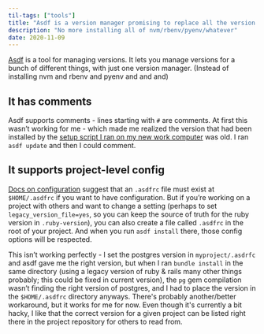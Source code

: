 ```yaml
---
til-tags: ["tools"]
title: "Asdf is a version manager promising to replace all the version managers"
description: "No more installing all of nvm/rbenv/pyenv/whatever"
date: 2020-11-09
---
```


[Asdf](https://asdf-vm.com/) is a tool for managing versions. It lets you manage versions for a bunch of different things, with just one version manager. (Instead of installing nvm and rbenv and pyenv and and and)

## It has comments
Asdf supports comments - lines starting with `#` are comments. At first this wasn’t working for me - which made me realized the version that had been installed by the [setup script I ran on my new work computer](https://github.com/thoughtbot/laptop) was old. I ran `asdf update` and then I could comment.

## It supports project-level config
[Docs on configuration](https://asdf-vm.com/#/core-configuration) suggest that an `.asdfrc` file must exist at `$HOME/.asdfrc` if you want to have configuration. But if you’re working on a project with others and want to change a setting (perhaps to set `legacy_version_file=yes`, so you can keep the source of truth for the ruby version in `.ruby-version`), you can also create a file called `.asdfrc` in the root of your project. And when you run `asdf install` there, those config options will be respected. 

This isn’t working perfectly  - I set the postgres version in `myproject/.asdrfc` and asdf gave me the right version, but when I ran `bundle install` in the same directory (using a legacy version of ruby & rails many other things probably; this could be fixed in current version), the `pg` gem compilation wasn’t finding the right version of postgres, and I had to place the version in the `$HOME/.asdfrc` directory anyways. There's probably another/better workaround, but it works for me for now. Even though it's currently a bit hacky, I like that the correct version for a given project can be listed right there in the project repository for others to read from. 
